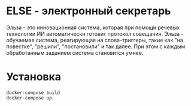 # ELSE - электронный секретарь

Эльза - это инновационная система, которая при помощи речевых технологии ИИ автоматически готовит протокол совещания.
Эльза - обучаемая система, реагирующая на слова-триггеры, такие как "на повестке", "решили", "постановили" и так далее. При этом с каждым обработанным заданием система становится умнее.

# Установка
```
docker-compose build
docker-compose up
```
